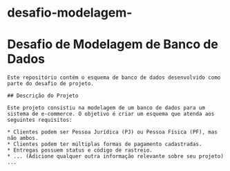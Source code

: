# desafio-modelagem-
 # Desafio de Modelagem de Banco de Dados
    
    Este repositório contém o esquema de banco de dados desenvolvido como parte do desafio de projeto.
    
    ## Descrição do Projeto
    
    Este projeto consistiu na modelagem de um banco de dados para um sistema de e-commerce. O objetivo é criar um esquema que atenda aos seguintes requisitos:
    
    * Clientes podem ser Pessoa Jurídica (PJ) ou Pessoa Física (PF), mas não ambos.
    * Clientes podem ter múltiplas formas de pagamento cadastradas.
    * Entregas possuem status e código de rastreio.
    * ... (Adicione qualquer outra informação relevante sobre seu projeto) ...
    
 
